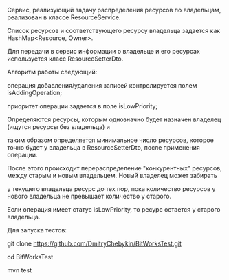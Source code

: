 Сервис, реализующий задачу распределения ресурсов по владельцам, реализован в классе ResourceService.

Список ресурсов и соответствующего ресурсу владельца задается как HashMap<Resource, Owner>. 

Для передачи в сервис информации о владельце и его ресурсах используется класс ResourceSetterDto.

Алгоритм работы следующий:

операция добавления/удаления записей контролируется полем isAddingOperation;

приоритет операции задается в поле isLowPriority;

Определяются ресурсы, которым однозначно будет назначен владелец (ищутся ресурсы без владельца) и 

таким образом определяется минимальное число ресурсов, которое точно будет у владельца в ResourceSetterDto, после применения операции.

После этого происходит перераспределение "конкурентных" ресурсов, между старым и новым владельцем. Новый владелец может забирать

у текущего владельца ресурс до тех пор, пока количество ресурсов у нового владельца не превышает количество у старого.

Если операция имеет статус isLowPriority, то ресурс остается у старого владельца.

Для запуска тестов:

git clone https://github.com/DmitryChebykin/BitWorksTest.git

cd BitWorksTest

mvn test
